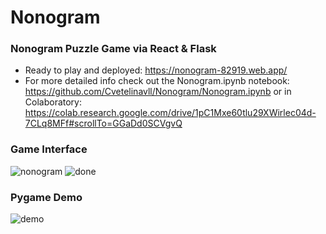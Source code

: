 # Nonogram
### Nonogram Puzzle Game via React & Flask

- Ready to play and deployed: https://nonogram-82919.web.app/
- For more detailed info check out the Nonogram.ipynb notebook: https://github.com/Cvetelinavll/Nonogram/Nonogram.ipynb or in Colaboratory: https://colab.research.google.com/drive/1pC1Mxe60tlu29XWirlec04d-7CLq8MFf#scrollTo=GGaDd0SCVgvQ
### Game Interface
![nonogram](nonogram.png)
![done](done.png)
### Pygame Demo
![demo](demo.png)
